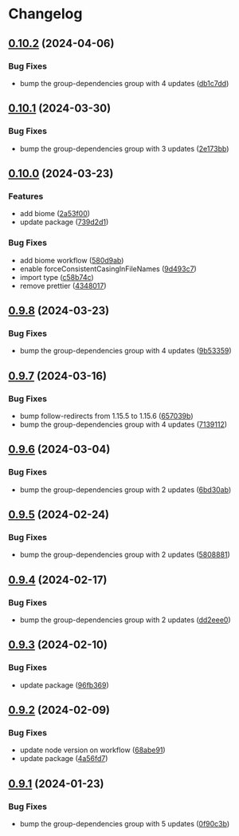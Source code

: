 # Changelog

## [0.10.2](https://github.com/cy-takeuchi/kintone-typeguard/compare/v0.10.1...v0.10.2) (2024-04-06)


### Bug Fixes

* bump the group-dependencies group with 4 updates ([db1c7dd](https://github.com/cy-takeuchi/kintone-typeguard/commit/db1c7dde457ffef81388c013d1fc215da49e2223))

## [0.10.1](https://github.com/cy-takeuchi/kintone-typeguard/compare/v0.10.0...v0.10.1) (2024-03-30)


### Bug Fixes

* bump the group-dependencies group with 3 updates ([2e173bb](https://github.com/cy-takeuchi/kintone-typeguard/commit/2e173bb75df5ffb6ea69510b1f4acfad389c8729))

## [0.10.0](https://github.com/cy-takeuchi/kintone-typeguard/compare/v0.9.8...v0.10.0) (2024-03-23)


### Features

* add biome ([2a53f00](https://github.com/cy-takeuchi/kintone-typeguard/commit/2a53f00867b0c8b755e9937ac821248e46bae508))
* update package ([739d2d1](https://github.com/cy-takeuchi/kintone-typeguard/commit/739d2d1b962bb239b6c0651a6e91b6346705f97d))


### Bug Fixes

* add biome workflow ([580d9ab](https://github.com/cy-takeuchi/kintone-typeguard/commit/580d9ab55d7dafe467a2fb8cbbd3a63e4f3e9968))
* enable forceConsistentCasingInFileNames ([9d493c7](https://github.com/cy-takeuchi/kintone-typeguard/commit/9d493c72ef369106f477e5ba532dd7a125f5d3a7))
* import type ([c58b74c](https://github.com/cy-takeuchi/kintone-typeguard/commit/c58b74ccb2e61c36e3c7020404e45eea75548783))
* remove prettier ([4348017](https://github.com/cy-takeuchi/kintone-typeguard/commit/4348017540abb74efacc0a316a985858b64057ff))

## [0.9.8](https://github.com/cy-takeuchi/kintone-typeguard/compare/v0.9.7...v0.9.8) (2024-03-23)


### Bug Fixes

* bump the group-dependencies group with 4 updates ([9b53359](https://github.com/cy-takeuchi/kintone-typeguard/commit/9b53359017f16da74db93ff26db295279a1163e7))

## [0.9.7](https://github.com/cy-takeuchi/kintone-typeguard/compare/v0.9.6...v0.9.7) (2024-03-16)


### Bug Fixes

* bump follow-redirects from 1.15.5 to 1.15.6 ([657039b](https://github.com/cy-takeuchi/kintone-typeguard/commit/657039bc96734d00e94d3974811f8cf80527a706))
* bump the group-dependencies group with 4 updates ([7139112](https://github.com/cy-takeuchi/kintone-typeguard/commit/71391120feb0e8d7bb782b3018eb69f32219af0c))

## [0.9.6](https://github.com/cy-takeuchi/kintone-typeguard/compare/v0.9.5...v0.9.6) (2024-03-04)


### Bug Fixes

* bump the group-dependencies group with 2 updates ([6bd30ab](https://github.com/cy-takeuchi/kintone-typeguard/commit/6bd30ab494f8422b4fc1d67a83e4153dd939ed23))

## [0.9.5](https://github.com/cy-takeuchi/kintone-typeguard/compare/v0.9.4...v0.9.5) (2024-02-24)


### Bug Fixes

* bump the group-dependencies group with 2 updates ([5808881](https://github.com/cy-takeuchi/kintone-typeguard/commit/5808881f2bbd240c4ff841266a1646a10e6ca450))

## [0.9.4](https://github.com/cy-takeuchi/kintone-typeguard/compare/v0.9.3...v0.9.4) (2024-02-17)


### Bug Fixes

* bump the group-dependencies group with 2 updates ([dd2eee0](https://github.com/cy-takeuchi/kintone-typeguard/commit/dd2eee01a3f9715891bb2d2eed76a864302a3ffc))

## [0.9.3](https://github.com/cy-takeuchi/kintone-typeguard/compare/v0.9.2...v0.9.3) (2024-02-10)


### Bug Fixes

* update package ([96fb369](https://github.com/cy-takeuchi/kintone-typeguard/commit/96fb369984bb04b71427f700404d7931df0461c6))

## [0.9.2](https://github.com/cy-takeuchi/kintone-typeguard/compare/v0.9.1...v0.9.2) (2024-02-09)


### Bug Fixes

* update node version on workflow ([68abe91](https://github.com/cy-takeuchi/kintone-typeguard/commit/68abe91c0221a904f39c54210f80a2c12c851d82))
* update package ([4a56fd7](https://github.com/cy-takeuchi/kintone-typeguard/commit/4a56fd7b5f5420ebac4f6659fa4b41684cba8a6a))

## [0.9.1](https://github.com/cy-takeuchi/kintone-typeguard/compare/v0.9.0...v0.9.1) (2024-01-23)


### Bug Fixes

* bump the group-dependencies group with 5 updates ([0f90c3b](https://github.com/cy-takeuchi/kintone-typeguard/commit/0f90c3bb35ccc6348b6174d04f5858a739488360))
